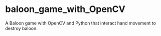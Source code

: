 # baloon_game_with_OpenCV
 A Baloon game with OpenCV and Python that interact hand movement to destroy baloon.
